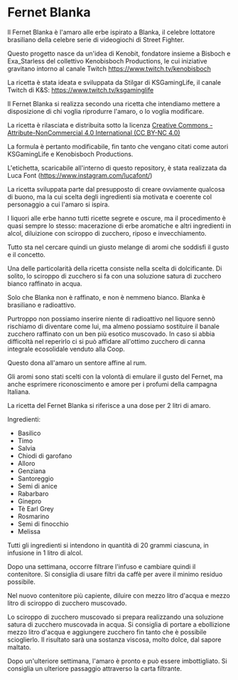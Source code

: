 # Fernet Blanka

Il Fernet Blanka è l'amaro alle erbe ispirato a Blanka, il celebre
lottatore brasiliano della celebre serie di videogiochi di Street
Fighter.

Questo progetto nasce da un'idea di Kenobit, fondatore insieme a
Bisboch e Exa_Starless del collettivo Kenobisboch Productions, le cui iniziative
gravitano intorno al canale Twitch https://www.twitch.tv/kenobisboch

La ricetta è stata ideata e sviluppata da Stilgar di KSGamingLife, il canale Twitch di K&S: https://www.twitch.tv/ksgaminglife

Il Fernet Blanka si realizza secondo una ricetta che intendiamo
mettere a disposizione di chi voglia riprodurre l'amaro, o lo voglia
modificare.

La ricetta è rilasciata e distribuita sotto la licenza [Creative
Commons - Attribute-NonCommercial 4.0 International (CC BY-NC
4.0)](https://creativecommons.org/licenses/by-nc/4.0/)

La formula è pertanto modificabile, fin tanto che vengano citati come
autori KSGamingLife e Kenobisboch Productions.

L'etichetta, scaricabile all'interno di questo repository, è stata realizzata da Luca Font (https://www.instagram.com/lucafont/)

La ricetta sviluppata parte dal presupposto di creare ovviamente
qualcosa di buono, ma la cui scelta degli ingredienti sia motivata e
coerente col personaggio a cui l'amaro si ispira.

I liquori alle erbe hanno tutti ricette segrete e oscure, ma il
procedimento è quasi sempre lo stesso: macerazione di erbe aromatiche
e altri ingredienti in alcol, diluizione con sciroppo di zucchero,
riposo e invecchiamento.

Tutto sta nel cercare quindi un giusto melange di aromi che soddisfi
il gusto e il concetto. 

Una delle particolarità della ricetta consiste nella scelta di dolcificante.
Di solito, lo sciroppo di zucchero si fa con una soluzione satura di
zucchero bianco raffinato in acqua. 

Solo che Blanka non è raffinato, e non è nemmeno bianco. Blanka è
brasiliano e radioattivo. 

Purtroppo non possiamo inserire niente di radioattivo nel liquore
sennò rischiamo di diventare come lui, ma almeno possiamo sostituire
il banale zucchero raffinato con un ben più esotico muscovado. In caso
si abbia difficoltà nel reperirlo ci si può affidare all'ottimo zucchero
di canna integrale ecosolidale venduto alla Coop.

Questo dona all'amaro un sentore affine al rum.

Gli aromi sono stati scelti con la volontà di emulare il gusto del
Fernet, ma anche esprimere riconoscimento e amore per i profumi della
campagna Italiana.

La ricetta del Fernet Blanka si riferisce a una dose per 2 litri di amaro.

Ingredienti:

* Basilico
* Timo
* Salvia
* Chiodi di garofano
* Alloro
* Genziana
* Santoreggio
* Semi di anice
* Rabarbaro
* Ginepro
* Tè Earl Grey
* Rosmarino
* Semi di finocchio
* Melissa

Tutti gli ingredienti si intendono in quantità di 20 grammi ciascuna,
in infusione in 1 litro di alcol.

Dopo una settimana, occorre filtrare l'infuso e cambiare quindi il
contenitore. Si consiglia di usare filtri da caffè per avere il minimo
residuo possibile.

Nel nuovo contenitore più capiente, diluire con mezzo litro d'acqua e
mezzo litro di sciroppo di zucchero muscovado.

Lo sciroppo di zucchero muscovado si prepara realizzando una soluzione
satura di zucchero muscovada in acqua.  Si consiglia di portare a
ebollizione mezzo litro d'acqua e aggiungere zucchero fin tanto che è
possibile scioglierlo.  Il risultato sarà una sostanza viscosa, molto
dolce, dal sapore maltato.

Dopo un'ulteriore settimana, l'amaro è pronto e può essere
imbottigliato. Si consiglia un ulteriore passaggio attraverso la carta
filtrante.
